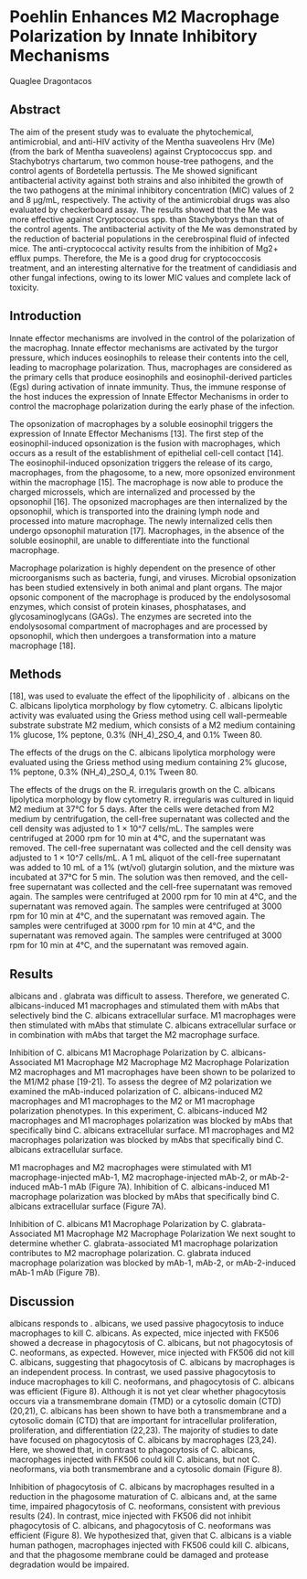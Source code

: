 # Poehlin Enhances M2 Macrophage Polarization by Innate Inhibitory Mechanisms
Quaglee Dragontacos


## Abstract
The aim of the present study was to evaluate the phytochemical, antimicrobial, and anti-HIV activity of the Mentha suaveolens Hrv (Me) (from the bark of Mentha suaveolens) against Cryptococcus spp. and Stachybotrys chartarum, two common house-tree pathogens, and the control agents of Bordetella pertussis. The Me showed significant antibacterial activity against both strains and also inhibited the growth of the two pathogens at the minimal inhibitory concentration (MIC) values of 2 and 8 µg/mL, respectively. The activity of the antimicrobial drugs was also evaluated by checkerboard assay. The results showed that the Me was more effective against Cryptococcus spp. than Stachybotrys than that of the control agents. The antibacterial activity of the Me was demonstrated by the reduction of bacterial populations in the cerebrospinal fluid of infected mice. The anti-cryptococcal activity results from the inhibition of Mg2+ efflux pumps. Therefore, the Me is a good drug for cryptococcosis treatment, and an interesting alternative for the treatment of candidiasis and other fungal infections, owing to its lower MIC values and complete lack of toxicity.


## Introduction
Innate effector mechanisms are involved in the control of the polarization of the macrophag. Innate effector mechanisms are activated by the turgor pressure, which induces eosinophils to release their contents into the cell, leading to macrophage polarization. Thus, macrophages are considered as the primary cells that produce eosinophils and eosinophil-derived particles (Egs) during activation of innate immunity. Thus, the immune response of the host induces the expression of Innate Effector Mechanisms in order to control the macrophage polarization during the early phase of the infection.

The opsonization of macrophages by a soluble eosinophil triggers the expression of Innate Effector Mechanisms [13]. The first step of the eosinophil-induced opsonization is the fusion with macrophages, which occurs as a result of the establishment of epithelial cell-cell contact [14]. The eosinophil-induced opsonization triggers the release of its cargo, macrophages, from the phagosome, to a new, more opsonized environment within the macrophage [15]. The macrophage is now able to produce the charged microssels, which are internalized and processed by the opsonophil [16]. The opsonized macrophages are then internalized by the opsonophil, which is transported into the draining lymph node and processed into mature macrophage. The newly internalized cells then undergo opsonophil maturation [17]. Macrophages, in the absence of the soluble eosinophil, are unable to differentiate into the functional macrophage.

Macrophage polarization is highly dependent on the presence of other microorganisms such as bacteria, fungi, and viruses. Microbial opsonization has been studied extensively in both animal and plant organs. The major opsonic component of the macrophage is produced by the endolysosomal enzymes, which consist of protein kinases, phosphatases, and glycosaminoglycans (GAGs). The enzymes are secreted into the endolysosomal compartment of macrophages and are processed by opsonophil, which then undergoes a transformation into a mature macrophage [18].


## Methods
[18], was used to evaluate the effect of the lipophilicity of . albicans on the C. albicans lipolytica morphology by flow cytometry. C. albicans lipolytic activity was evaluated using the Griess method using cell wall-permeable substrate substrate M2 medium, which consists of a M2 medium containing 1% glucose, 1% peptone, 0.3% (NH_4)_2SO_4, and 0.1% Tween 80.

The effects of the drugs on the C. albicans lipolytica morphology were evaluated using the Griess method using medium containing 2% glucose, 1% peptone, 0.3% (NH_4)_2SO_4, 0.1% Tween 80.

The effects of the drugs on the R. irregularis growth on the C. albicans lipolytica morphology by flow cytometry
R. irregularis was cultured in liquid M2 medium at 37°C for 5 days. After the cells were detached from M2 medium by centrifugation, the cell-free supernatant was collected and the cell density was adjusted to 1 × 10^7 cells/mL. The samples were centrifuged at 2000 rpm for 10 min at 4°C, and the supernatant was removed. The cell-free supernatant was collected and the cell density was adjusted to 1 × 10^7 cells/mL. A 1 mL aliquot of the cell-free supernatant was added to 10 mL of a 1% (wt/vol) glutargin solution, and the mixture was incubated at 37°C for 5 min. The solution was then removed, and the cell-free supernatant was collected and the cell-free supernatant was removed again. The samples were centrifuged at 2000 rpm for 10 min at 4°C, and the supernatant was removed again. The samples were centrifuged at 3000 rpm for 10 min at 4°C, and the supernatant was removed again. The samples were centrifuged at 3000 rpm for 10 min at 4°C, and the supernatant was removed again. The samples were centrifuged at 3000 rpm for 10 min at 4°C, and the supernatant was removed again.


## Results
albicans and . glabrata was difficult to assess. Therefore, we generated C. albicans-induced M1 macrophages and stimulated them with mAbs that selectively bind the C. albicans extracellular surface. M1 macrophages were then stimulated with mAbs that stimulate C. albicans extracellular surface or in combination with mAbs that target the M2 macrophage surface.

Inhibition of C. albicans M1 Macrophage Polarization by C. albicans-Associated M1 Macrophage M2 Macrophage M2 Macrophage Polarization
M2 macrophages and M1 macrophages have been shown to be polarized to the M1/M2 phase [19-21]. To assess the degree of M2 polarization we examined the mAb-induced polarization of C. albicans-induced M2 macrophages and M1 macrophages to the M2 or M1 macrophage polarization phenotypes. In this experiment, C. albicans-induced M2 macrophages and M1 macrophages polarization was blocked by mAbs that specifically bind C. albicans extracellular surface. M1 macrophages and M2 macrophages polarization was blocked by mAbs that specifically bind C. albicans extracellular surface.

M1 macrophages and M2 macrophages were stimulated with M1 macrophage-injected mAb-1, M2 macrophage-injected mAb-2, or mAb-2-induced mAb-1 mAb (Figure 7A). Inhibition of C. albicans-induced M1 macrophage polarization was blocked by mAbs that specifically bind C. albicans extracellular surface (Figure 7A).

Inhibition of C. albicans M1 Macrophage Polarization by C. glabrata-Associated M1 Macrophage M2 Macrophage Polarization
We next sought to determine whether C. glabrata-associated M1 macrophage polarization contributes to M2 macrophage polarization. C. glabrata induced macrophage polarization was blocked by mAb-1, mAb-2, or mAb-2-induced mAb-1 mAb (Figure 7B).


## Discussion
albicans responds to . albicans, we used passive phagocytosis to induce macrophages to kill C. albicans. As expected, mice injected with FK506 showed a decrease in phagocytosis of C. albicans, but not phagocytosis of C. neoformans, as expected. However, mice injected with FK506 did not kill C. albicans, suggesting that phagocytosis of C. albicans by macrophages is an independent process. In contrast, we used passive phagocytosis to induce macrophages to kill C. neoformans, and phagocytosis of C. albicans was efficient (Figure 8). Although it is not yet clear whether phagocytosis occurs via a transmembrane domain (TMD) or a cytosolic domain (CTD) (20,21), C. albicans has been shown to have both a transmembrane and a cytosolic domain (CTD) that are important for intracellular proliferation, proliferation, and differentiation (22,23). The majority of studies to date have focused on phagocytosis of C. albicans by macrophages (23,24). Here, we showed that, in contrast to phagocytosis of C. albicans, macrophages injected with FK506 could kill C. albicans, but not C. neoformans, via both transmembrane and a cytosolic domain (Figure 8).

Inhibition of phagocytosis of C. albicans by macrophages resulted in a reduction in the phagosome maturation of C. albicans and, at the same time, impaired phagocytosis of C. neoformans, consistent with previous results (24). In contrast, mice injected with FK506 did not inhibit phagocytosis of C. albicans, and phagocytosis of C. neoformans was efficient (Figure 8). We hypothesized that, given that C. albicans is a viable human pathogen, macrophages injected with FK506 could kill C. albicans, and that the phagosome membrane could be damaged and protease degradation would be impaired.
